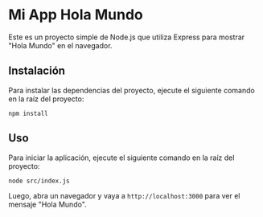 # Mi App Hola Mundo

Este es un proyecto simple de Node.js que utiliza Express para mostrar "Hola Mundo" en el navegador.

## Instalación

Para instalar las dependencias del proyecto, ejecute el siguiente comando en la raíz del proyecto:

```
npm install
```

## Uso

Para iniciar la aplicación, ejecute el siguiente comando en la raíz del proyecto:

```
node src/index.js
```

Luego, abra un navegador y vaya a `http://localhost:3000` para ver el mensaje "Hola Mundo".